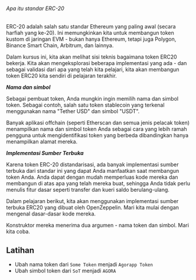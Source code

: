 ###### Apa itu standar ERC-20

ERC-20 adalah salah satu standar Ethereum yang paling awal (secara harfiah yang ke-20). Ini memungkinkan kita untuk membangun token kustom di jaringan EVM - bukan hanya Ethereum, tetapi juga Polygon, Binance Smart Chain, Arbitrum, dan lainnya.

Dalam kursus ini, kita akan melihat sisi teknis bagaimana token ERC20 bekerja. Kita akan mengeksplorasi beberapa implementasi yang ada - dan sebagai validasi dari apa yang telah kita pelajari, kita akan membangun token ERC20 kita sendiri di pelajaran terakhir.

***Nama dan simbol***

Sebagai pembuat token, Anda mungkin ingin memilih nama dan simbol token. Sebagai contoh, salah satu token stablecoin yang terkenal menggunakan nama "Tether USD" dan simbol "USDT".

Banyak aplikasi offchain (seperti Etherscan dan semua jenis pelacak token) menampilkan nama dan simbol token Anda sebagai cara yang lebih ramah pengguna untuk mengidentifikasi token yang berbeda dibandingkan hanya menampilkan alamat mereka.

***Implementasi Sumber Terbuka***

Karena token ERC-20 distandarisasi, ada banyak implementasi sumber terbuka dari standar ini yang dapat Anda manfaatkan saat membangun token Anda. Anda dapat dengan mudah memperluas kode mereka dan membangun di atas apa yang telah mereka buat, sehingga Anda tidak perlu menulis fitur dasar seperti transfer dan kueri saldo berulang-ulang.

Dalam pelajaran berikut, kita akan menggunakan implementasi sumber terbuka ERC20 yang dibuat oleh OpenZeppelin. Mari kita mulai dengan mengenal dasar-dasar kode mereka.

Konstruktor mereka menerima dua argumen - nama token dan simbol. Mari kita coba.

## Latihan

- Ubah nama token dari `Some Token` menjadi `Agorapp Token`
- Ubah simbol token dari `SoT` menjadi `AGORA`
